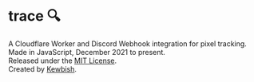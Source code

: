 # trace 🔍
A Cloudflare Worker and Discord Webhook integration for pixel tracking.  
Made in JavaScript, December 2021 to present.  
Released under the [MIT License](./LICENSE).  
Created by [Kewbish](https://github.com/kewbish).   
